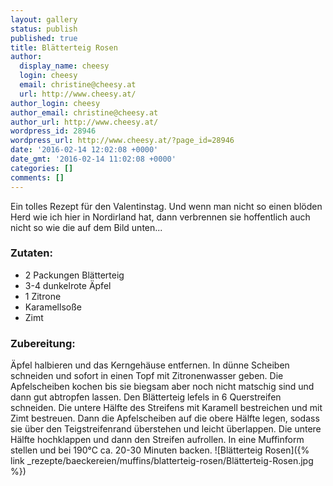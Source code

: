 ```yaml
---
layout: gallery
status: publish
published: true
title: Blätterteig Rosen
author:
  display_name: cheesy
  login: cheesy
  email: christine@cheesy.at
  url: http://www.cheesy.at/
author_login: cheesy
author_email: christine@cheesy.at
author_url: http://www.cheesy.at/
wordpress_id: 28946
wordpress_url: http://www.cheesy.at/?page_id=28946
date: '2016-02-14 12:02:08 +0000'
date_gmt: '2016-02-14 11:02:08 +0000'
categories: []
comments: []
---
```

Ein tolles Rezept für den Valentinstag. Und wenn man nicht so einen blöden Herd wie ich hier in Nordirland hat, dann verbrennen sie hoffentlich auch nicht so wie die auf dem Bild unten...
### Zutaten:
* 2 Packungen Blätterteig
* 3-4 dunkelrote Äpfel
* 1 Zitrone
* Karamellsoße
* Zimt
### Zubereitung:
Äpfel halbieren und das Kerngehäuse entfernen. In dünne Scheiben schneiden und sofort in einen Topf mit Zitronenwasser geben. Die Apfelscheiben kochen bis sie biegsam aber noch nicht matschig sind und dann gut abtropfen lassen.
Den Blätterteig lefels in 6 Querstreifen schneiden. Die untere Hälfte des Streifens mit Karamell bestreichen und mit Zimt bestreuen. Dann die Apfelscheiben auf die obere Hälfte legen, sodass sie über den Teigstreifenrand überstehen und leicht überlappen. Die untere Hälfte hochklappen und dann den Streifen aufrollen. In eine Muffinform stellen und bei 190°C ca. 20-30 Minuten backen.
![Blätterteig Rosen]({% link _rezepte/baeckereien/muffins/blatterteig-rosen/Blätterteig-Rosen.jpg %})
